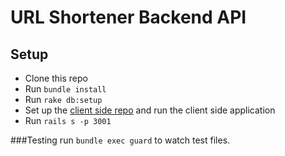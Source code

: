 # URL Shortener Backend API

## Setup

* Clone this repo
* Run `bundle install`
* Run `rake db:setup`
* Set up the [client side repo](https://github.com/cquinones100/url-shortener-client) and run the client side application
* Run `rails s -p 3001`

###Testing
run `bundle exec guard` to watch test files. 
